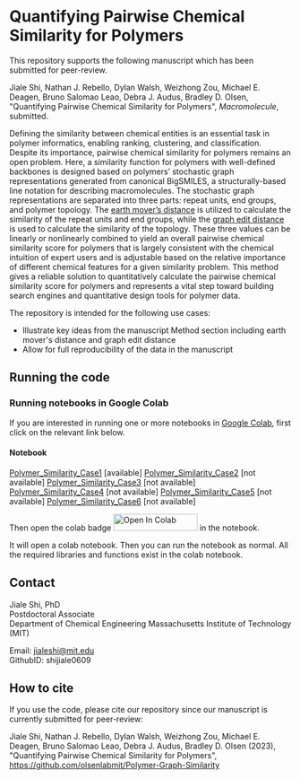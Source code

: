 # Quantifying Pairwise Chemical Similarity for Polymers


This repository supports the following manuscript which has been submitted for peer-review.

Jiale Shi, Nathan J. Rebello, Dylan Walsh, Weizhong Zou, Michael E. Deagen, Bruno Salomao Leao, Debra J. Audus, Bradley D. Olsen, "Quantifying Pairwise Chemical Similarity for Polymers", *Macromolecule*, submitted.

Defining the similarity between chemical entities is an essential task in polymer informatics, enabling ranking, clustering, and classification. Despite its importance, pairwise chemical similarity for polymers remains an open problem. Here, a similarity function for polymers with well-defined backbones is designed based on polymers’ stochastic graph representations generated from canonical BigSMILES, a structurally-based line notation for describing macromolecules. The stochastic graph representations are separated into three parts: repeat units, end groups, and polymer topology. The [earth mover’s distance](https://en.wikipedia.org/wiki/Earth_mover%27s_distance) is utilized to calculate the similarity of the repeat units and end groups, while the [graph edit distance](https://en.wikipedia.org/wiki/Graph_edit_distance) is used to calculate the similarity of the topology. These three values can be linearly or nonlinearly combined to yield an overall pairwise chemical similarity score for polymers that is largely consistent with the chemical intuition of expert users and is adjustable based on the relative importance of different chemical features for a given similarity problem. This method gives a reliable solution to quantitatively calculate the pairwise chemical similarity score for polymers and represents a vital step toward building search engines and quantitative design tools for polymer data.

The repository is intended for the following use cases:

- Illustrate key ideas from the manuscript Method section including earth mover's distance and graph edit distance
- Allow for full reproducibility of the data in the manuscript

## Running the code

### Running notebooks in Google Colab

If you are interested in running one or more notebooks in [Google Colab](https://colab.research.google.com/), first click on the relevant link below.

#### Notebook
[Polymer_Similarity_Case1](./notebook/Polymer_Similarity_Case1.ipynb) [available]
[Polymer_Similarity_Case2]() [not available]
[Polymer_Similarity_Case3]() [not available]
[Polymer_Similarity_Case4]() [not available]
[Polymer_Similarity_Case5]() [not available]
[Polymer_Similarity_Case6]() [not available]

Then open the colab badge <img src="https://colab.research.google.com/assets/colab-badge.svg" alt="Open In Colab" width="150" height="30"/> in the notebook.

It will open a colab notebook. Then you can run the notebook as normal. All the required libraries and functions exist in the colab notebook.



## Contact

Jiale Shi, PhD  
Postdoctoral Associate  
Department of Chemical Engineering 
Massachusetts Institute of Technology (MIT) 

Email: jialeshi@mit.edu  
GithubID: shijiale0609  
 

## How to cite

If you use the code, please cite our repository since our manuscript is currently submitted for peer-review:

Jiale Shi, Nathan J. Rebello, Dylan Walsh, Weizhong Zou, Michael E. Deagen, Bruno Salomao Leao, Debra J. Audus, Bradley D. Olsen (2023), "Quantifying Pairwise Chemical Similarity for Polymers", https://github.com/olsenlabmit/Polymer-Graph-Similarity
